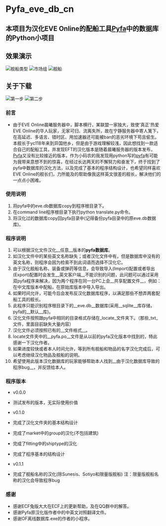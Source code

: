 # Pyfa_eve_db_cn

## 本项目为汉化EVE Online的配船工具[Pyfa](https://github.com/pyfa-org/Pyfa)中的数据库的Python小项目

## 效果演示

![舰船类型](/img/fitting_shiptype.png "舰船类型")
![市场组](/img/market_group.png "市场组")
![舰船](/img/ships.png "舰船")

## 关于下载

![第一步](/img/1st_step.png "第一步")
![第二步](/img/2nd_step.png "第二步")

### 前言

*   由于EVE Online晨曦服务器中，脚本横行，某联盟一家独大，致使'真正'热爱EVE Online的华人玩家，无家可归、流离失所，故在宁静服务器中寄人篱下，在高延迟、多语言、错时区、用加速器还可能被ban的恶劣环境下苟且偷生。本舰长于yc118年来到异国他乡，但是由于游戏理解较浅，因此想找到一款适合自己的配船工具，并发现EFT的汉化版本是随着晨曦服务器的版本发布，[Pyfa](https://github.com/pyfa-org/Pyfa)又没有比较接近的版本，作为小码农的我发现用python写的[pyfa](https://github.com/pyfa-org/Pyfa)有可能为我带来意想不到的惊喜，在经过长达两天的不懈努力和奋发下，终于找到了pyfa中数据库的汉化方法，以及完成了基本的程序结构设计，也希望同样喜欢EVE Online的舰长们，力所能及的帮助像我这样英文很差的舰长，解决他们的一点点小困难。

### 使用说明

1.  将pyfa中的eve.db数据库copy到程序根目录下。
2.  在command line程序根目录下执行python translate.py命令。
3.  将汉化过的数据库copy回pyfa目录中(记得备份pyfa目录中的原eve.db数据库)。

### 程序说明

1.  可以根据汉化文件汉化__任意__版本的**pyfa数据库**。
2.  如汉化文件中的某些英文名称缺失；或者汉化文件中有，但是数据库中没有的英文名称，则程序会因为检索不到此词语而选择不汉化它。
3.  由于汉化舰船名称、装备或弹药等信息，会导致导入(Import)配置或者导出(Export)配置时会发生__英文客户端__不能识别的问题，此问题可以通过采用双pyfa程序来解决，因为两个程序在同一台PC上会__共享配置文件__，例如：在中文库版本中配船，在原始库版本中导入导出。
4.  如果时间允许，可能今后会发布反汉化数据库程序，以满足那些不想弄两套配船工具的舰长。
5.  此程序只能识别程序根目录下的__eve.db__数据库(采用__sqlite__库存储，pyfa的__默认__库)。
6.  汉化文件按照跟pyfa中相同的目录格式存储在_locate_文件夹下。（那些_txt_文件，里面目前缺失大量内容）
7.  汉化文件必须按照已有的__文件格式__。
8.  locate文件夹中的__pyfa.po__文件是从以前的pyfa汉化版本中找到的，特此感谢一下汉化作者。
9.  如果进度较快或者本人时间允许，等到所有舰船和物品的名字汉化完成后，可以考虑继续汉化物品及舰船的说明。
10. 希望使用此版本汉化数据库的玩家能够帮助本人找到__由于汉化数据库导致的程序bug__，并反馈给本人。

### 程序版本

*   v0.0.0 
*   测试发布的版本，无实际使用价值

*   v0.1.0 
*   完成了汉化文件夹的基本结构设计
*   完成了market中的group的汉化(不包括建筑)
*   完成了fitting中的shiptype的汉化
*   完成了程序基本的结构设计

*   v0.1.1
*   完成了舰船名称的汉化(除Sunesis、Sotiyo和限量版舰船) 注：限量版舰船名称的汉化会导致程序bug

### 感谢

*   感谢ECF兔版大大在ECF上的更新帮助，及在QQ群中的解答。
*   感谢Pyfa原汉化版作者中的中英文对照翻译文件。
*   感谢OF离线数据库.exe的作者的小程序。